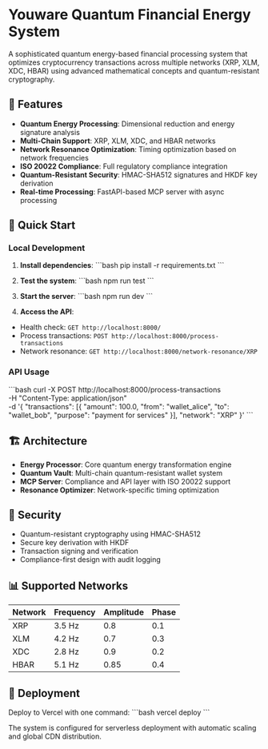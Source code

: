 # Youware Quantum Financial Energy System

A sophisticated quantum energy-based financial processing system that optimizes cryptocurrency transactions across multiple networks (XRP, XLM, XDC, HBAR) using advanced mathematical concepts and quantum-resistant cryptography.

## 🌟 Features

- **Quantum Energy Processing**: Dimensional reduction and energy signature analysis
- **Multi-Chain Support**: XRP, XLM, XDC, and HBAR networks
- **Network Resonance Optimization**: Timing optimization based on network frequencies
- **ISO 20022 Compliance**: Full regulatory compliance integration
- **Quantum-Resistant Security**: HMAC-SHA512 signatures and HKDF key derivation
- **Real-time Processing**: FastAPI-based MCP server with async processing

## 🚀 Quick Start

### Local Development

1. **Install dependencies**:
\`\`\`bash
pip install -r requirements.txt
\`\`\`

2. **Test the system**:
\`\`\`bash
npm run test
\`\`\`

3. **Start the server**:
\`\`\`bash
npm run dev
\`\`\`

4. **Access the API**:
- Health check: `GET http://localhost:8000/`
- Process transactions: `POST http://localhost:8000/process-transactions`
- Network resonance: `GET http://localhost:8000/network-resonance/XRP`

### API Usage

\`\`\`bash
curl -X POST http://localhost:8000/process-transactions \
  -H "Content-Type: application/json" \
  -d '{
    "transactions": [{
      "amount": 100.0,
      "from": "wallet_alice",
      "to": "wallet_bob",
      "purpose": "payment for services"
    }],
    "network": "XRP"
  }'
\`\`\`

## 🏗️ Architecture

- **Energy Processor**: Core quantum energy transformation engine
- **Quantum Vault**: Multi-chain quantum-resistant wallet system
- **MCP Server**: Compliance and API layer with ISO 20022 support
- **Resonance Optimizer**: Network-specific timing optimization

## 🔐 Security

- Quantum-resistant cryptography using HMAC-SHA512
- Secure key derivation with HKDF
- Transaction signing and verification
- Compliance-first design with audit logging

## 📊 Supported Networks

| Network | Frequency | Amplitude | Phase |
|---------|-----------|-----------|-------|
| XRP     | 3.5 Hz    | 0.8       | 0.1   |
| XLM     | 4.2 Hz    | 0.7       | 0.3   |
| XDC     | 2.8 Hz    | 0.9       | 0.2   |
| HBAR    | 5.1 Hz    | 0.85      | 0.4   |

## 🚀 Deployment

Deploy to Vercel with one command:
\`\`\`bash
vercel deploy
\`\`\`

The system is configured for serverless deployment with automatic scaling and global CDN distribution.
